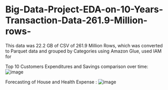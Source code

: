 # Big-Data-Project-EDA-on-10-Years-Transaction-Data-261.9-Million-rows-
This data was 22.2 GB of CSV of 261.9 Million Rows, which was converted to  Parquet data and grouped by Categories using Amazon Glue, used IAM for 

Top 10 Customers Expenditures and Savings comparison over time:
![image](https://user-images.githubusercontent.com/114352465/228430057-8ca2e0a2-51c4-4934-b812-b9b0184a19b0.png)


Forecasting of House and Health Expense :
![image](https://user-images.githubusercontent.com/114352465/228429865-30567d55-249a-4077-ab12-c2f1f12a0a61.png)
